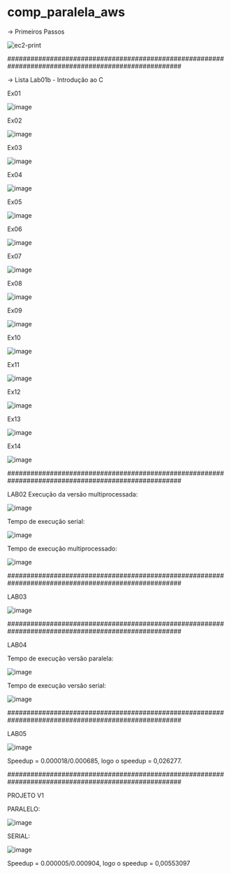 # comp_paralela_aws
-> Primeiros Passos

![ec2-print](https://github.com/Josebentivi/comp_paralela_aws/assets/94560949/461dbae5-b92c-40a6-8978-885c57006bb1)

#####################################################################################################

-> Lista Lab01b - Introdução ao C

Ex01

![image](https://github.com/Josebentivi/comp_paralela_aws/assets/94560949/2603e04f-8b1a-490a-a190-dab985b85c2f)

Ex02

![image](https://github.com/Josebentivi/comp_paralela_aws/assets/94560949/93d33665-68b6-4e6c-9f4b-daf6799e7aac)

Ex03

![image](https://github.com/Josebentivi/comp_paralela_aws/assets/94560949/829ef762-f483-4b3b-a1b5-6ff895c83c99)

Ex04

![image](https://github.com/Josebentivi/comp_paralela_aws/assets/94560949/b81994c8-3865-4905-a166-97533d81b270)


Ex05

![image](https://github.com/Josebentivi/comp_paralela_aws/assets/94560949/c8793b21-accf-46b0-b1b5-f4ccdda5cb12)

Ex06

![image](https://github.com/Josebentivi/comp_paralela_aws/assets/94560949/d37a21e9-7fae-43f8-9fd7-c9e3c01c0784)

Ex07

![image](https://github.com/Josebentivi/comp_paralela_aws/assets/94560949/388f1e38-f33f-4873-b396-b5af61c8198e)

Ex08

![image](https://github.com/Josebentivi/comp_paralela_aws/assets/94560949/953b12b5-8175-401a-bca4-ec9a4301a42f)

Ex09

![image](https://github.com/Josebentivi/comp_paralela_aws/assets/94560949/276e2d52-33aa-4d88-9070-971bb6c68e32)

Ex10

![image](https://github.com/Josebentivi/comp_paralela_aws/assets/94560949/ec4a0393-65b9-4c5a-90f8-75afd07ab7d6)

Ex11

![image](https://github.com/Josebentivi/comp_paralela_aws/assets/94560949/4ecd03ca-17a7-4d43-a290-2274ae650fbd)

Ex12

![image](https://github.com/Josebentivi/comp_paralela_aws/assets/94560949/05d11518-ea7c-4727-9d41-c0c2117fea92)

Ex13

![image](https://github.com/Josebentivi/comp_paralela_aws/assets/94560949/cf468d00-59a1-47ab-8fb1-826950feaaab)

Ex14

![image](https://github.com/Josebentivi/comp_paralela_aws/assets/94560949/3385778e-cd50-4a7e-9689-8827e26a0d6c)

#####################################################################################################


LAB02
Execução da versão multiprocessada:

![image](https://github.com/Josebentivi/comp_paralela_aws/assets/94560949/31323b93-1012-44bb-a964-e4576fe01548)

Tempo de execução serial:

![image](https://github.com/Josebentivi/comp_paralela_aws/assets/94560949/af4a7c98-e1da-4bbe-bc06-cff473bf9e1c)

Tempo de execução multiprocessado:

![image](https://github.com/Josebentivi/comp_paralela_aws/assets/94560949/7dd36e7a-7b19-48f7-ba17-7742386a89b3)

#####################################################################################################

LAB03

![image](https://github.com/Josebentivi/comp_paralela_aws/assets/94560949/aec10118-9e66-45f6-86ed-f5385ec8d6d7)

#####################################################################################################

LAB04

Tempo de execução versão paralela:

![image](https://github.com/Josebentivi/comp_paralela_aws/assets/94560949/dae22fc8-d709-42d2-8376-3da90e84fd60)

Tempo de execução versão serial:

![image](https://github.com/Josebentivi/comp_paralela_aws/assets/94560949/890f6405-0b61-4e2b-96d2-f0c33cb8fee6)

#####################################################################################################

LAB05

![image](https://github.com/Josebentivi/comp_paralela_aws/assets/142992290/fd54cf6b-6c87-4069-bd5f-f49249e86446)

Speedup = 0.000018/0.000685, logo o speedup = 0,026277.

#####################################################################################################

PROJETO V1

PARALELO:

![image](https://github.com/Josebentivi/comp_paralela_aws/assets/142992290/562e1b85-3817-4d21-802d-fbdc03b95c6c)


SERIAL:

![image](https://github.com/Josebentivi/comp_paralela_aws/assets/142992290/4ec50561-8eb7-4bd9-a02a-4acda5cb2b85)

Speedup = 0.000005/0.000904, logo o speedup = 0,00553097


